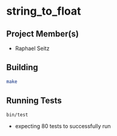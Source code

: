 # string_to_float

## Project Member(s)
- Raphael Seitz

## Building

```sh
make
```

## Running Tests
```sh
bin/test
```

- expecting 80 tests to successfully run


